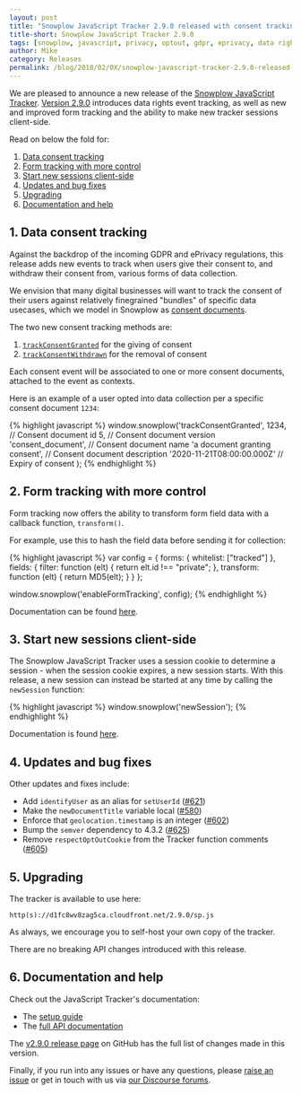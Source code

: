 ```yaml
---
layout: post
title: "Snowplow JavaScript Tracker 2.9.0 released with consent tracking"
title-short: Snowplow JavaScript Tracker 2.9.0
tags: [snowplow, javascript, privacy, optout, gdpr, eprivacy, data rights]
author: Mike
category: Releases
permalink: /blog/2018/02/0X/snowplow-javascript-tracker-2.9.0-released-with-consent-tracking/
---
```


We are pleased to announce a new release of the [Snowplow JavaScript Tracker][js-tracker]. [Version 2.9.0][2.9.0-tag] introduces data rights event tracking, as well as new and improved form tracking and the ability to make new tracker sessions client-side.

Read on below the fold for:

1. [Data consent tracking](/blog/2018/02/0X/snowplow-javascript-tracker-2.9.0-released-with-consent-tracking/#data-rights)
2. [Form tracking with more control](/blog/2018/02/0X/snowplow-javascript-tracker-2.9.0-released-with-consent-tracking/#form-tracking)
3. [Start new sessions client-side](/blog/2018/02/0X/snowplow-javascript-tracker-2.9.0-released-with-consent-tracking/#sessions)
4. [Updates and bug fixes](/blog/2018/02/0X/snowplow-javascript-tracker-2.9.0-released-with-consent-tracking/#updates)
5. [Upgrading](/blog/2018/02/0X/snowplow-javascript-tracker-2.9.0-released-with-consent-tracking/#upgrade)
6. [Documentation and help](/blog/2018/02/0X/snowplow-javascript-tracker-2.9.0-released-with-consent-tracking/#doc)

<!--more-->

<h2 id="data-rights">1. Data consent tracking</h2>

Against the backdrop of the incoming GDPR and ePrivacy regulations, this release adds new events to track when users give their consent to, and withdraw their consent from, various forms of data collection.

We envision that many digital businesses will want to track the consent of their users against relatively finegrained "bundles" of specific data usecases, which we model in Snowplow as [consent documents][cds].

The two new consent tracking methods are:

1. [`trackConsentGranted`][tcg] for the giving of consent
2. [`trackConsentWithdrawn`][tcw] for the removal of consent

Each consent event will be associated to one or more consent documents, attached to the event as contexts.

Here is an example of a user opted into data collection per a specific consent document `1234`:

{% highlight javascript %}
window.snowplow('trackConsentGranted',
  1234,                          // Consent document id
  5,                             // Consent document version
  'consent_document',            // Consent document name
  'a document granting consent', // Consent document description
  '2020-11-21T08:00:00.000Z'     // Expiry of consent
);
{% endhighlight %}

<h2 id="opt-out">2. Form tracking with more control</h2>

Form tracking now offers the ability to transform form field data with a callback function, `transform()`.

For example, use this to hash the field data before sending it for collection:

{% highlight javascript %}
var config = {
  forms: {
    whitelist: ["tracked"]
  },
  fields: {
    filter: function (elt) {
      return elt.id !== "private";
    },
    transform: function (elt) {
      return MD5(elt);
    }
  }
};

window.snowplow('enableFormTracking', config);
{% endhighlight %}

Documentation can be found [here][transforms].

<h2 id="passwords">3. Start new sessions client-side</h2>

The Snowplow JavaScript Tracker uses a session cookie to determine a session - when the session cookie expires, a new session starts. With this release, a new session can instead be started at any time by calling the `newSession` function:

{% highlight javascript %}
window.snowplow('newSession');
{% endhighlight %}

Documentation is found [here][new-session].

<h2 id="updates">4. Updates and bug fixes</h2>

Other updates and fixes include:

* Add `identifyUser` as an alias for `setUserId` ([#621][621])
* Make the `newDocumentTitle` variable local ([#580][580])
* Enforce that `geolocation.timestamp` is an integer ([#602][602]) 
* Bump the `semver` dependency to 4.3.2 ([#625][625])
* Remove `respectOptOutCookie` from the Tracker function comments ([#605][605])

<h2 id="upgrade">5. Upgrading</h2>

The tracker is available to use here:

```
http(s)://d1fc8wv8zag5ca.cloudfront.net/2.9.0/sp.js
```

As always, we encourage you to self-host your own copy of the tracker.

There are no breaking API changes introduced with this release.

<h2 id="doc">6. Documentation and help</h2>

Check out the JavaScript Tracker's documentation:

* The [setup guide][setup]
* The [full API documentation][docs]

The [v2.9.0 release page][2.9.0-tag] on GitHub has the full list of changes made
in this version.

Finally, if you run into any issues or have any questions, please
[raise an issue][issues] or get in touch with us via [our Discourse forums][forums].

[js-tracker]: https://github.com/snowplow/snowplow-javascript-tracker
[2.9.0-tag]: https://github.com/snowplow/snowplow-javascript-tracker/releases/tag/2.9.0
[setup]: https://github.com/snowplow/snowplow/wiki/Javascript-tracker-setup
[issues]: https://github.com/snowplow/snowplow-javascript-tracker/issues
[forums]: https://discourse.snowplowanalytics.com/
[docs]: https://github.com/snowplow/snowplow/wiki/1-General-parameters-for-the-Javascript-tracker

[cds]: https://github.com/snowplow/snowplow/wiki/2-Specific-event-tracking-with-the-Javascript-tracker#consent-documents
[tcg]: https://github.com/snowplow/snowplow/wiki/2-Specific-event-tracking-with-the-Javascript-tracker#trackConsentGranted
[tcw]: https://github.com/snowplow/snowplow/wiki/2-Specific-event-tracking-with-the-Javascript-tracker#trackConsentWithdrawn

[new-session]: https://github.com/snowplow/snowplow/wiki/1-General-parameters-for-the-Javascript-tracker#state
[transforms]: https://github.com/snowplow/snowplow/wiki/2-Specific-event-tracking-with-the-Javascript-tracker#custom-form-tracking

[580]: https://github.com/snowplow/snowplow-javascript-tracker/issues/580
[602]: https://github.com/snowplow/snowplow-javascript-tracker/issues/602
[605]: https://github.com/snowplow/snowplow-javascript-tracker/issues/605
[621]: https://github.com/snowplow/snowplow-javascript-tracker/issues/621
[625]: https://github.com/snowplow/snowplow-javascript-tracker/issues/625